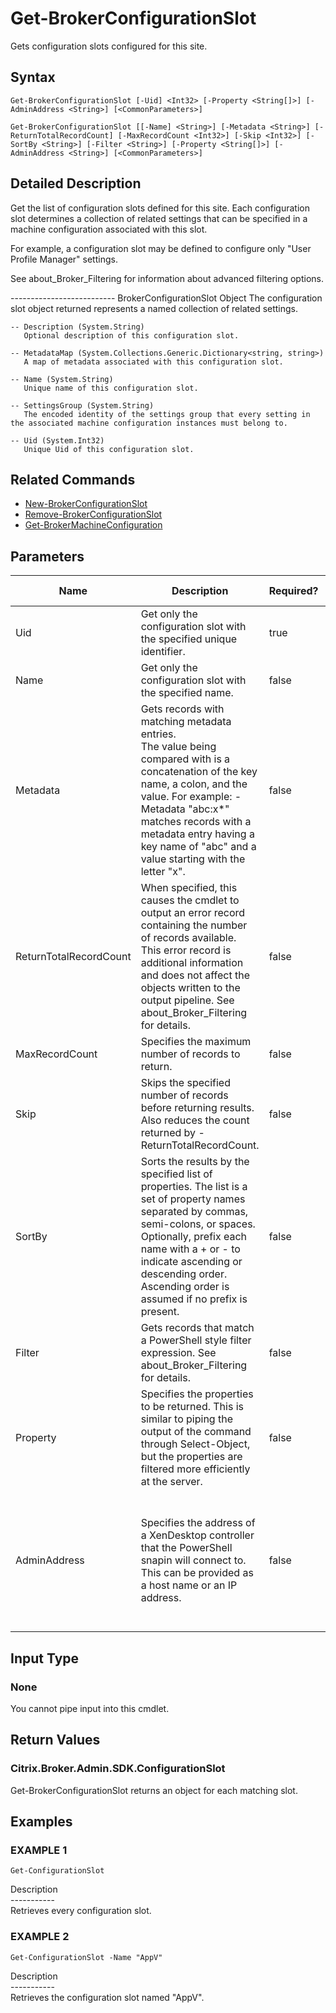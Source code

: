 ﻿# Get-BrokerConfigurationSlot

   Gets configuration slots configured for this site.

## Syntax
```
Get-BrokerConfigurationSlot [-Uid] <Int32> [-Property <String[]>] [-AdminAddress <String>] [<CommonParameters>]

Get-BrokerConfigurationSlot [[-Name] <String>] [-Metadata <String>] [-ReturnTotalRecordCount] [-MaxRecordCount <Int32>] [-Skip <Int32>] [-SortBy <String>] [-Filter <String>] [-Property <String[]>] [-AdminAddress <String>] [<CommonParameters>]
```

## Detailed Description
   Get the list of configuration slots defined for this site. Each configuration slot determines a collection of related settings that can be specified in a machine configuration associated with this slot.

For example, a configuration slot may be defined to configure only "User Profile Manager" settings.

See about_Broker_Filtering for information about advanced filtering options.


-------------------------- BrokerConfigurationSlot Object
The configuration slot object returned represents a named collection of related settings.

    -- Description (System.String)
       Optional description of this configuration slot.

    -- MetadataMap (System.Collections.Generic.Dictionary<string, string>)
       A map of metadata associated with this configuration slot.

    -- Name (System.String)
       Unique name of this configuration slot.

    -- SettingsGroup (System.String)
       The encoded identity of the settings group that every setting in the associated machine configuration instances must belong to.

    -- Uid (System.Int32)
       Unique Uid of this configuration slot.

## Related Commands
  * [New-BrokerConfigurationSlot](New-BrokerConfigurationSlot/)
  * [Remove-BrokerConfigurationSlot](Remove-BrokerConfigurationSlot/)
  * [Get-BrokerMachineConfiguration](Get-BrokerMachineConfiguration/)
## Parameters

| Name   | Description | Required? | Pipeline Input | Default Value |
| --- | --- | --- | --- | --- |
| Uid | Get only the configuration slot with the specified unique identifier. | true | false |  |
| Name | Get only the configuration slot with the specified name. | false | false |  |
| Metadata | Gets records with matching metadata entries.<br>The value being compared with is a concatenation of the key name, a colon, and the value. For example: -Metadata "abc:x*" matches records with a metadata entry having a key name of "abc" and a value starting with the letter "x". | false | false |  |
| ReturnTotalRecordCount | When specified, this causes the cmdlet to output an error record containing the number of records available. This error record is additional information and does not affect the objects written to the output pipeline. See about_Broker_Filtering for details. | false | false | False |
| MaxRecordCount | Specifies the maximum number of records to return. | false | false | 250 |
| Skip | Skips the specified number of records before returning results. Also reduces the count returned by -ReturnTotalRecordCount. | false | false | 0 |
| SortBy | Sorts the results by the specified list of properties. The list is a set of property names separated by commas, semi-colons, or spaces. Optionally, prefix each name with a + or - to indicate ascending or descending order. Ascending order is assumed if no prefix is present. | false | false | The default sort order is by name or unique identifier. |
| Filter | Gets records that match a PowerShell style filter expression. See about_Broker_Filtering for details. | false | false |  |
| Property | Specifies the properties to be returned. This is similar to piping the output of the command through Select-Object, but the properties are filtered more efficiently at the server. | false | false |  |
| AdminAddress | Specifies the address of a XenDesktop controller that the PowerShell snapin will connect to. This can be provided as a host name or an IP address. | false | false | Localhost. Once a value is provided by any cmdlet, this value will become the default. |

## Input Type
### None
   You cannot pipe input into this cmdlet.
## Return Values
### Citrix.Broker.Admin.SDK.ConfigurationSlot
   Get-BrokerConfigurationSlot returns an object for each matching slot.
## Examples

### EXAMPLE 1
```
Get-ConfigurationSlot
```
   Description<br>-----------<br>Retrieves every configuration slot.
### EXAMPLE 2
```
Get-ConfigurationSlot -Name "AppV"
```
   Description<br>-----------<br>Retrieves the configuration slot named "AppV".
